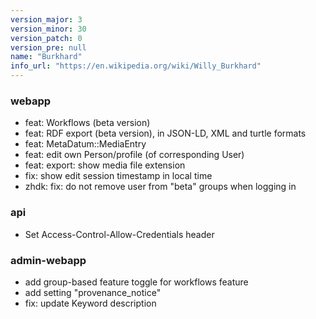 ```yaml
---
version_major: 3
version_minor: 30
version_patch: 0
version_pre: null
name: "Burkhard"
info_url: "https://en.wikipedia.org/wiki/Willy_Burkhard"
---
```


### webapp

- feat: Workflows (beta version)
- feat: RDF export (beta version), in JSON-LD, XML and turtle formats
- feat: MetaDatum::MediaEntry
- feat: edit own Person/profile (of corresponding User)
- feat: export: show media file extension
- fix: show edit session timestamp in local time
- zhdk: fix: do not remove user from "beta" groups when logging in

### api

- Set Access-Control-Allow-Credentials header

### admin-webapp

- add group-based feature toggle for workflows feature
- add setting "provenance_notice"
- fix: update Keyword description
